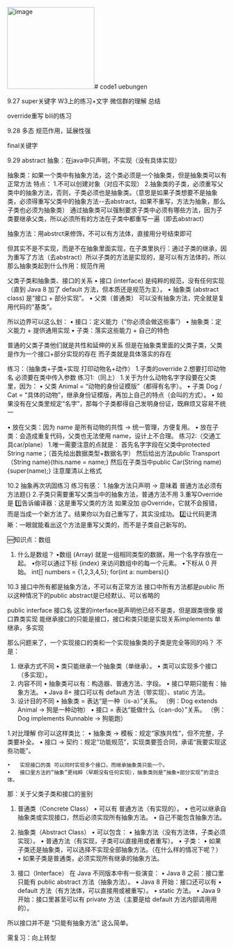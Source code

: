 <img width="200" height="188" alt="image" src="https://github.com/user-attachments/assets/2d91beee-cd08-4b0d-a3ab-46691f64c3dd" /># code1
uebungen




9.27
super关键字
W3上的练习+文字
微信群的理解
总结









override重写
bili的练习





9.28
多态
规范作用，延展性强




final关键字



9.29
abstract
抽象：在java中只声明，不实现（没有具体实现）

抽象类：如果一个类中有抽象方法，这个类必须是一个抽象类，但是抽象类可以有正常方法
特点：
1.不可以创建对象（对应不实现）
2.抽象类的子类，必须重写父类中的抽象方法，否则，子类必须也是抽象类。（意思是如果子类想要不是抽象类，必须得重写父类中的抽象方法--去abstract，如果不重写，方法为抽象，那么子类也必须为抽象类）
通过抽象类可以强制要求子类中必须有哪些方法，因为子类要继承父类，所以必须所有的方法在子类中都重写一遍（即去abstract）

抽象方法：用abstrct来修饰，不可以有方法体，直接用分号结束即可

但其实不是不实现，而是不在抽象里面实现，在子类里执行：通过子类的继承，因为重写了方法（去abstract）所以子类的方法是实现的，是可以有方法体的，所以
那么抽象类起到什么作用：规范作用



父类子类和抽象类、接口的关系
	•	接口 (interface) 是纯粹的规范，没有任何实现（直到 Java 8 加了 default 方法，但本质还是规范为主）。
	•	抽象类 (abstract class) 是“接口 + 部分实现”。
	•	父类（普通类） 可以没有抽象方法，完全就是复用代码的“基类”。

所以边界可以这么划：
	•	接口：定义能力（“你必须会做这些事”）
	•	抽象类：定义能力 + 提供通用实现
	•	子类：落实这些能力 + 自己的特色

普通的父类子类他们就是共性和延伸的关系 
但是在抽象类里面的父类子类，父类是作为一个接口+部分实现的存在 而子类就是具体落实的存在

练习：（抽象类+子类+实现 打印动物名+动作）
1.子类的override
2.想要打印动物名 必须要在类中传入参数
练习1:（同上）
1.关于为什么动物名字字段要在父类里，因为：
  • 父类 Animal = “动物的身份证模版”（都得有名字）。
	•	子类 Dog / Cat = “具体的动物”，继承身份证模版，再加上自己的特点（会叫的方式）。
	•	如果没有在父类里规定“名字”，那每个子类都得自己发明身份证，既麻烦又容易不统一

  • 放在父类：因为 name 是所有动物的共性 → 统一管理，方便复用。
	•	放在子类：会造成重复代码，父类也无法使用 name，设计上不合理。
练习2:（交通工具car/plane）
1.唯一需要注意的点就是：
首先名字字段在父类中protected String name；（首先给出数据类型+数据名字）
然后给出方法public Transport（String name){this.name = name;}
然后在子类当中public Car(String name){super(name);}
注意厘清以上格式




10.2
抽象再次巩固练习
练习有感：
1.抽象方法只声明 -> 意味着 普通方法必须有方法题{}
2.子类只需要重写父类当中的抽象方法，普通方法不用
3.重写Override是 
1️⃣告诉编译器：这是重写父类的方法
如果没加 @Override，它就不会报错，而是当成一个新方法了。结果你以为自己重写了，其实没成功。
2️⃣让代码更清晰：一眼就能看出这个方法是重写父类的，而不是子类自己新写的。

🆕知识点：数组
1. 什么是数组？
•数组 (Array) 就是一组相同类型的数据，用一个名字存放在一起。
•你可以通过下标 (index) 来访问数组中的每一个元素。
•下标从 0 开始。
int[] numbers = {1,2,3,4,5};
for(int a: numbers){}





10.3
接口中所有都是抽象方法，不可以有正常方法
接口中所有方法都是public
所以这种情况下的public abstract是已经默认、可以省略的

public interface 接口名 这里的interface是声明他已经不是类，但是跟类很像
接口靠类实现
能继承接口的只能是接口，接口和类只能是实现关系implements
单继承，多实现

那么问题来了，一个实现接口的类和一个实现抽象类的子类是完全等同的吗？
不是：	
1.	继承方式不同
	•	类只能继承一个抽象类（单继承）。
	•	类可以实现多个接口（多实现）。
2.	内容不同
	•	抽象类可以有：构造器、普通方法、字段。
	•	接口早期只能有：抽象方法。
	•	Java 8+ 接口可以有 default 方法（带实现）、static 方法。
3.	设计目的不同
	•	抽象类 = 表达“是一种（is-a）”关系。
（例：Dog extends Animal → 狗是一种动物）
	•	接口 = 表达“能做什么（can-do）”关系。
（例：Dog implements Runnable → 狗能跑）

1.对比理解
你可以这样类比：
	•	抽象类 → 模板：规定“家族共性”，但不完整，子类要补全。
	•	接口 → 契约：规定“功能规范”，实现类要签合同，承诺“我要实现这些功能”。

	•	实现接口的类 可以同时实现多个接口，而继承抽象类只能一个。
	•	接口里方法的“抽象”更纯粹（早期没有任何实现），抽象类则是“抽象+部分实现”的混合体。



那：关于父类子类和接口的鉴别

1. 普通类（Concrete Class）
	•	可以有 普通方法（有实现的）。
	•	也可以继承自抽象类或实现接口，然后必须实现所有抽象方法。
	•	自己不能包含抽象方法。


2. 抽象类（Abstract Class）
	•	可以包含：
	•	抽象方法（没有方法体，子类必须实现）。
	•	普通方法（有实现，子类可以直接用或者重写）。
	•	子类：
	•	如果子类还是抽象类，可以选择不实现全部抽象方法。（在什么样的情况下呢？）
	•	如果子类是普通类，必须实现所有继承的抽象方法。


3. 接口（Interface）
在 Java 不同版本中有一些演变：
	•	Java 8 之前：接口里只能有 public abstract 方法（抽象方法）。
	•	Java 8 开始：接口还可以有
	•	default 方法（有方法体，可以直接用或被重写）。
	•	static 方法。
	•	Java 9 开始：接口里甚至可以有 private 方法（主要是给 default 方法内部调用用的）。

所以接口并不是 “只能有抽象方法” 这么简单。






需复习：向上转型









